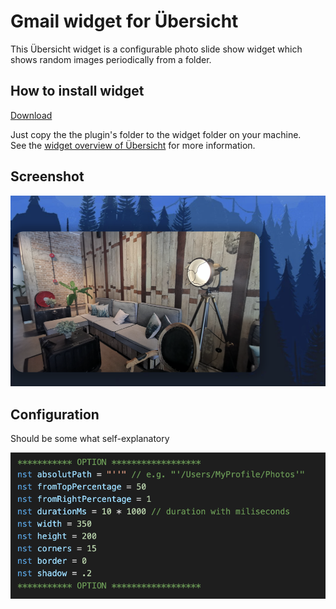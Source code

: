 # Gmail widget for Übersicht

This Übersicht widget is a configurable photo slide show widget which shows random images periodically from a folder.

## How to install widget
[Download]()

Just copy the the plugin's folder to the widget folder on your machine.  
See the [widget overview of Übersicht](http://tracesof.net/uebersicht-widgets/) for more information.

## Screenshot
![Screenshot](/Screenshot_1.png)

## Configuration

Should be some what self-explanatory 

![Options](/Screenshot_options.png)
